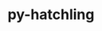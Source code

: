 ---
title: "py-hatchling"
layout: cache
categories: [package, develop]
meta: {"compilers": ["gcc@11.4.0", "gcc@7.3.1", "gcc@9.4.0", "none"], "num_specs": 246, "num_specs_by_stack": {"aws-isc": 2, "aws-isc-aarch64": 2, "data-vis-sdk": 8, "developer-tools-darwin": 8, "e4s": 44, "e4s-neoverse-v2": 20, "e4s-neoverse_v1": 15, "e4s-oneapi": 9, "e4s-power": 5, "hep": 10, "ml-darwin-aarch64-mps": 29, "ml-linux-aarch64-cpu": 42, "ml-linux-aarch64-cuda": 42, "ml-linux-x86_64-cpu": 40, "ml-linux-x86_64-cuda": 37, "ml-linux-x86_64-rocm": 24, "radiuss": 16, "root": 246}, "oss": ["amzn2", "sequoia", "ubuntu18.04", "ubuntu20.04", "ubuntu22.04", "ubuntu24.04"], "platforms": ["darwin", "linux"], "stacks": ["aws-isc", "aws-isc-aarch64", "data-vis-sdk", "developer-tools-darwin", "e4s", "e4s-neoverse-v2", "e4s-neoverse_v1", "e4s-oneapi", "e4s-power", "hep", "ml-darwin-aarch64-mps", "ml-linux-aarch64-cpu", "ml-linux-aarch64-cuda", "ml-linux-x86_64-cpu", "ml-linux-x86_64-cuda", "ml-linux-x86_64-rocm", "radiuss", "root"], "targets": ["aarch64", "neoverse_v1", "neoverse_v2", "ppc64le", "x86_64_v3"], "versions": ["1.25.0", "1.27.0"]}
spec_details: [{"compiler": "none", "hash": "24gxuc2z2kcy3janzqrecberp7kmmaum", "os": "ubuntu24.04", "platform": "linux", "size": "-", "stacks": ["ml-linux-aarch64-cpu", "ml-linux-aarch64-cuda", "root"], "target": "aarch64", "variants": ["build_system=python_pip"], "versions": ["1.25.0"]}, {"compiler": "none", "hash": "256ihd5lb3b6w4pa674osg7ibrcwmhta", "os": "sequoia", "platform": "darwin", "size": "-", "stacks": ["ml-darwin-aarch64-mps", "root"], "target": "aarch64", "variants": ["build_system=python_pip"], "versions": ["1.25.0"]}, {"compiler": "gcc@7.3.1", "hash": "2egon7sepfkhedx4gg7ceywxjk24mswz", "os": "amzn2", "platform": "linux", "size": "-", "stacks": ["aws-isc-aarch64", "root"], "target": "aarch64", "variants": ["build_system=python_pip"], "versions": ["1.25.0"]}, {"compiler": "gcc@9.4.0", "hash": "2nkuitmhjwjbgcamahxronycaroxav7d", "os": "ubuntu20.04", "platform": "linux", "size": "-", "stacks": ["e4s-power", "root"], "target": "ppc64le", "variants": ["build_system=python_pip"], "versions": ["1.25.0"]}, {"compiler": "none", "hash": "2vjnsedf42ybdrcfh55bpy75ajko73nv", "os": "ubuntu24.04", "platform": "linux", "size": "-", "stacks": ["ml-linux-aarch64-cpu", "ml-linux-aarch64-cuda", "root"], "target": "aarch64", "variants": ["build_system=python_pip"], "versions": ["1.25.0"]}, {"compiler": "none", "hash": "2y2pgxvdpjwalggi47qrtfmdovgiisau", "os": "ubuntu24.04", "platform": "linux", "size": "-", "stacks": ["ml-linux-x86_64-rocm", "root"], "target": "x86_64_v3", "variants": ["build_system=python_pip"], "versions": ["1.25.0"]}, {"compiler": "none", "hash": "2zczj4fo2taqj26ne4eyymmya2vzjdsj", "os": "ubuntu24.04", "platform": "linux", "size": "-", "stacks": ["ml-linux-x86_64-cpu", "ml-linux-x86_64-cuda", "root"], "target": "x86_64_v3", "variants": ["build_system=python_pip"], "versions": ["1.25.0"]}, {"compiler": "none", "hash": "366cv7a7y6wvlbxycndjd7dtqrsqi2nn", "os": "ubuntu24.04", "platform": "linux", "size": "-", "stacks": ["ml-linux-x86_64-cpu", "ml-linux-x86_64-cuda", "ml-linux-x86_64-rocm", "root"], "target": "x86_64_v3", "variants": ["build_system=python_pip"], "versions": ["1.25.0"]}, {"compiler": "none", "hash": "3aoz42c4ict2bgeup2gqaqqtkfotbesk", "os": "ubuntu22.04", "platform": "linux", "size": "-", "stacks": ["e4s-oneapi", "root"], "target": "x86_64_v3", "variants": ["build_system=python_pip"], "versions": ["1.25.0"]}, {"compiler": "none", "hash": "3eiuhkunvwgkbszwcouqimndxn5qv3tp", "os": "sequoia", "platform": "darwin", "size": "-", "stacks": ["developer-tools-darwin", "ml-darwin-aarch64-mps", "root"], "target": "aarch64", "variants": ["build_system=python_pip"], "versions": ["1.25.0"]}, {"compiler": "none", "hash": "3mup4dmofveupiwbij3vzo7y62nvj6vi", "os": "ubuntu24.04", "platform": "linux", "size": "-", "stacks": ["ml-linux-aarch64-cpu", "ml-linux-aarch64-cuda", "root"], "target": "aarch64", "variants": ["build_system=python_pip"], "versions": ["1.27.0"]}, {"compiler": "none", "hash": "3ntq4xa7zgnlz36h2xt4i62ocxnjolcy", "os": "ubuntu22.04", "platform": "linux", "size": "-", "stacks": ["e4s", "root"], "target": "x86_64_v3", "variants": ["build_system=python_pip"], "versions": ["1.25.0"]}, {"compiler": "none", "hash": "3rmv3jwtnnogzuadytorpbt67sv7rc2l", "os": "ubuntu24.04", "platform": "linux", "size": "-", "stacks": ["ml-linux-aarch64-cpu", "ml-linux-aarch64-cuda", "root"], "target": "aarch64", "variants": ["build_system=python_pip"], "versions": ["1.25.0"]}, {"compiler": "none", "hash": "3wg5hlpgudlcrcqtio2aod3tuegtjzny", "os": "ubuntu20.04", "platform": "linux", "size": "-", "stacks": ["data-vis-sdk", "root"], "target": "x86_64_v3", "variants": ["build_system=python_pip"], "versions": ["1.27.0"]}, {"compiler": "none", "hash": "3ydns6ibs7sqt243op7w3hkofh3rxl2g", "os": "ubuntu18.04", "platform": "linux", "size": "-", "stacks": ["radiuss", "root"], "target": "x86_64_v3", "variants": ["build_system=python_pip"], "versions": ["1.25.0"]}, {"compiler": "none", "hash": "427swo2rb2rxzpf2kfc3y5kyqkrgwebf", "os": "ubuntu22.04", "platform": "linux", "size": "-", "stacks": ["e4s", "root"], "target": "x86_64_v3", "variants": ["build_system=python_pip"], "versions": ["1.25.0"]}, {"compiler": "none", "hash": "4afodnqqecpffevgd5yaugopkevx5hbi", "os": "ubuntu24.04", "platform": "linux", "size": "-", "stacks": ["ml-linux-aarch64-cpu", "ml-linux-aarch64-cuda", "root"], "target": "aarch64", "variants": ["build_system=python_pip"], "versions": ["1.25.0"]}, {"compiler": "none", "hash": "4e3rqm5df32r7fwjpdci2n3p3ftoxb4i", "os": "sequoia", "platform": "darwin", "size": "-", "stacks": ["ml-darwin-aarch64-mps", "root"], "target": "aarch64", "variants": ["build_system=python_pip"], "versions": ["1.25.0"]}, {"compiler": "none", "hash": "4evjdrtug5gqhzye5iwnufsgxt2l4qv5", "os": "ubuntu24.04", "platform": "linux", "size": "-", "stacks": ["ml-linux-x86_64-cpu", "ml-linux-x86_64-rocm", "root"], "target": "x86_64_v3", "variants": ["build_system=python_pip"], "versions": ["1.27.0"]}, {"compiler": "none", "hash": "4f2vbzevdlvo47z6vpdzfwlxjqpppnn7", "os": "ubuntu20.04", "platform": "linux", "size": "-", "stacks": ["data-vis-sdk", "root"], "target": "x86_64_v3", "variants": ["build_system=python_pip"], "versions": ["1.25.0"]}, {"compiler": "none", "hash": "4szqi2obpvene5twgwspddsbk2fnsdst", "os": "ubuntu22.04", "platform": "linux", "size": "-", "stacks": ["hep", "root"], "target": "x86_64_v3", "variants": ["build_system=python_pip"], "versions": ["1.25.0"]}, {"compiler": "none", "hash": "4vgzne454glxwpeuqjuixxwe4zaimksl", "os": "ubuntu22.04", "platform": "linux", "size": "-", "stacks": ["hep", "root"], "target": "x86_64_v3", "variants": ["build_system=python_pip"], "versions": ["1.25.0"]}, {"compiler": "none", "hash": "5272vfq5rx73c3br5twhn6teaymmjcaj", "os": "ubuntu22.04", "platform": "linux", "size": "-", "stacks": ["e4s", "root"], "target": "x86_64_v3", "variants": ["build_system=python_pip"], "versions": ["1.25.0"]}, {"compiler": "gcc@11.4.0", "hash": "54icuqlqo5ieeps6uu325rlmcfnm5it3", "os": "ubuntu22.04", "platform": "linux", "size": "-", "stacks": ["e4s-neoverse_v1", "root"], "target": "neoverse_v1", "variants": ["build_system=python_pip"], "versions": ["1.25.0"]}, {"compiler": "none", "hash": "5737u3glhy5w73fny4hkptnhgh7scwkm", "os": "ubuntu18.04", "platform": "linux", "size": "-", "stacks": ["radiuss", "root"], "target": "x86_64_v3", "variants": ["build_system=python_pip"], "versions": ["1.27.0"]}, {"compiler": "none", "hash": "5ryiiwscxv4vdnqmphi67mgpfew7h7i3", "os": "ubuntu22.04", "platform": "linux", "size": "-", "stacks": ["e4s-neoverse-v2", "root"], "target": "neoverse_v2", "variants": ["build_system=python_pip"], "versions": ["1.25.0"]}, {"compiler": "gcc@11.4.0", "hash": "5zukicgzgzujp44t3dx777hnokzegugf", "os": "ubuntu22.04", "platform": "linux", "size": "-", "stacks": ["e4s-neoverse_v1", "root"], "target": "neoverse_v1", "variants": ["build_system=python_pip"], "versions": ["1.25.0"]}, {"compiler": "none", "hash": "6o7dpadkvesbkttciyflaqocqx2ummrd", "os": "ubuntu24.04", "platform": "linux", "size": "-", "stacks": ["ml-linux-x86_64-cpu", "ml-linux-x86_64-cuda", "ml-linux-x86_64-rocm", "root"], "target": "x86_64_v3", "variants": ["build_system=python_pip"], "versions": ["1.25.0"]}, {"compiler": "none", "hash": "6qsnk7tqvr5j7tcu4kz4r572yrklcuds", "os": "ubuntu22.04", "platform": "linux", "size": "-", "stacks": ["e4s", "root"], "target": "x86_64_v3", "variants": ["build_system=python_pip"], "versions": ["1.25.0"]}, {"compiler": "none", "hash": "6tw2xjd5ht5xqlp2bfcbzbzbbenjdo2g", "os": "sequoia", "platform": "darwin", "size": "-", "stacks": ["ml-darwin-aarch64-mps", "root"], "target": "aarch64", "variants": ["build_system=python_pip"], "versions": ["1.25.0"]}, {"compiler": "none", "hash": "6z2rltkb3nu6fqvd5s3epf3dm7uv7xsd", "os": "ubuntu22.04", "platform": "linux", "size": "-", "stacks": ["e4s", "root"], "target": "x86_64_v3", "variants": ["build_system=python_pip"], "versions": ["1.25.0"]}, {"compiler": "none", "hash": "75xo2numkvwvofsdyb4rkdtcl3mlxr2u", "os": "sequoia", "platform": "darwin", "size": "-", "stacks": ["ml-darwin-aarch64-mps", "root"], "target": "aarch64", "variants": ["build_system=python_pip"], "versions": ["1.25.0"]}, {"compiler": "none", "hash": "7evn2xhdpe7sq2j2ulr4dbs7a5ep2vga", "os": "ubuntu22.04", "platform": "linux", "size": "-", "stacks": ["e4s", "root"], "target": "x86_64_v3", "variants": ["build_system=python_pip"], "versions": ["1.25.0"]}, {"compiler": "none", "hash": "7qgxvrowwnvab4fzibkzsj7eolgrj5xy", "os": "ubuntu22.04", "platform": "linux", "size": "-", "stacks": ["e4s-neoverse-v2", "root"], "target": "neoverse_v2", "variants": ["build_system=python_pip"], "versions": ["1.27.0"]}, {"compiler": "none", "hash": "7uabn5opdp3fsadqbdhukr3r6y5osesu", "os": "ubuntu24.04", "platform": "linux", "size": "-", "stacks": ["ml-linux-x86_64-cpu", "ml-linux-x86_64-cuda", "root"], "target": "x86_64_v3", "variants": ["build_system=python_pip"], "versions": ["1.25.0"]}, {"compiler": "none", "hash": "a5mr3sehpfd5qyqtgl46jdhc3hiaabht", "os": "ubuntu22.04", "platform": "linux", "size": "-", "stacks": ["e4s", "root"], "target": "x86_64_v3", "variants": ["build_system=python_pip"], "versions": ["1.25.0"]}, {"compiler": "none", "hash": "acamjqipc6m7mqu7lkzfsfnngahyfhj5", "os": "ubuntu24.04", "platform": "linux", "size": "-", "stacks": ["ml-linux-aarch64-cpu", "ml-linux-aarch64-cuda", "root"], "target": "aarch64", "variants": ["build_system=python_pip"], "versions": ["1.27.0"]}, {"compiler": "none", "hash": "adazw2p7y2lyvsabbh23wx6kvphzd4qw", "os": "ubuntu22.04", "platform": "linux", "size": "-", "stacks": ["e4s-neoverse-v2", "root"], "target": "neoverse_v2", "variants": ["build_system=python_pip"], "versions": ["1.27.0"]}, {"compiler": "none", "hash": "af6xgbmu7tu3axjuztrcaj22g5ikjppp", "os": "ubuntu22.04", "platform": "linux", "size": "-", "stacks": ["e4s-neoverse-v2", "root"], "target": "neoverse_v2", "variants": ["build_system=python_pip"], "versions": ["1.25.0"]}, {"compiler": "none", "hash": "afpgtanhhvdilnwdxe2rl3mspzrrk6me", "os": "ubuntu24.04", "platform": "linux", "size": "-", "stacks": ["ml-linux-x86_64-cpu", "ml-linux-x86_64-cuda", "ml-linux-x86_64-rocm", "root"], "target": "x86_64_v3", "variants": ["build_system=python_pip"], "versions": ["1.25.0"]}, {"compiler": "none", "hash": "ainzlueqc2nj7rmk5ghyv47bu3mzaw6w", "os": "ubuntu22.04", "platform": "linux", "size": "-", "stacks": ["hep", "root"], "target": "x86_64_v3", "variants": ["build_system=python_pip"], "versions": ["1.25.0"]}, {"compiler": "none", "hash": "aiqperz5xfkxsyoxen7fcbi6tv7y5waj", "os": "ubuntu24.04", "platform": "linux", "size": "-", "stacks": ["ml-linux-aarch64-cpu", "ml-linux-aarch64-cuda", "root"], "target": "aarch64", "variants": ["build_system=python_pip"], "versions": ["1.25.0"]}, {"compiler": "none", "hash": "akbn7ijaunyey4gs6sit4mfuvuw3fuwe", "os": "ubuntu24.04", "platform": "linux", "size": "-", "stacks": ["ml-linux-x86_64-cpu", "ml-linux-x86_64-cuda", "root"], "target": "x86_64_v3", "variants": ["build_system=python_pip"], "versions": ["1.25.0"]}, {"compiler": "none", "hash": "alr3hhmbesurrio3dx6fvjldq6oeuu2a", "os": "ubuntu24.04", "platform": "linux", "size": "-", "stacks": ["ml-linux-x86_64-cpu", "ml-linux-x86_64-cuda", "ml-linux-x86_64-rocm", "root"], "target": "x86_64_v3", "variants": ["build_system=python_pip"], "versions": ["1.25.0"]}, {"compiler": "gcc@7.3.1", "hash": "asvkp5h4drojuz2fyq2uzet73dy7yk2l", "os": "amzn2", "platform": "linux", "size": "-", "stacks": ["aws-isc", "root"], "target": "x86_64_v3", "variants": ["build_system=python_pip"], "versions": ["1.25.0"]}, {"compiler": "none", "hash": "awi63oqba5zmhsuovwa3gmikutuuxnzm", "os": "ubuntu22.04", "platform": "linux", "size": "-", "stacks": ["e4s", "root"], "target": "x86_64_v3", "variants": ["build_system=python_pip"], "versions": ["1.25.0"]}, {"compiler": "none", "hash": "b2zcn6pg22wkjp3ta2pao2etqlwakd5n", "os": "ubuntu24.04", "platform": "linux", "size": "-", "stacks": ["ml-linux-x86_64-rocm", "root"], "target": "x86_64_v3", "variants": ["build_system=python_pip"], "versions": ["1.25.0"]}, {"compiler": "none", "hash": "b3oedg7o37ss6dhl6nmxgbmfyxnlbukb", "os": "ubuntu18.04", "platform": "linux", "size": "-", "stacks": ["radiuss", "root"], "target": "x86_64_v3", "variants": ["build_system=python_pip"], "versions": ["1.27.0"]}, {"compiler": "gcc@7.3.1", "hash": "b5cqun7agbpvv4vok6ivlqgyu7bpa5wo", "os": "amzn2", "platform": "linux", "size": "-", "stacks": ["aws-isc-aarch64", "root"], "target": "aarch64", "variants": ["build_system=python_pip"], "versions": ["1.25.0"]}, {"compiler": "none", "hash": "b7g55jofh4izzlyhv6lrpsczfphx7zsi", "os": "ubuntu24.04", "platform": "linux", "size": "-", "stacks": ["ml-linux-x86_64-cpu", "ml-linux-x86_64-cuda", "ml-linux-x86_64-rocm", "root"], "target": "x86_64_v3", "variants": ["build_system=python_pip"], "versions": ["1.27.0"]}, {"compiler": "none", "hash": "bcgb6ejde7q4sg77gzxb5maz2ay77jz7", "os": "sequoia", "platform": "darwin", "size": "-", "stacks": ["ml-darwin-aarch64-mps", "root"], "target": "aarch64", "variants": ["build_system=python_pip"], "versions": ["1.25.0"]}, {"compiler": "none", "hash": "bldk5emoawtt5kpklwtk2ktcwkzba7pf", "os": "ubuntu22.04", "platform": "linux", "size": "-", "stacks": ["e4s-neoverse-v2", "root"], "target": "neoverse_v2", "variants": ["build_system=python_pip"], "versions": ["1.25.0"]}, {"compiler": "none", "hash": "bo52lanxrtarkwexjz77lp3xowdkdr2y", "os": "ubuntu24.04", "platform": "linux", "size": "-", "stacks": ["ml-linux-aarch64-cpu", "ml-linux-aarch64-cuda", "root"], "target": "aarch64", "variants": ["build_system=python_pip"], "versions": ["1.25.0"]}, {"compiler": "gcc@11.4.0", "hash": "bxcbcsh3kcpqw3bghg442jatwmh2naq7", "os": "ubuntu22.04", "platform": "linux", "size": "-", "stacks": ["e4s-neoverse_v1", "root"], "target": "neoverse_v1", "variants": ["build_system=python_pip"], "versions": ["1.25.0"]}, {"compiler": "none", "hash": "bxgcgjlmikq2by33qqkputdgmdjpdmrk", "os": "ubuntu22.04", "platform": "linux", "size": "-", "stacks": ["e4s", "root"], "target": "x86_64_v3", "variants": ["build_system=python_pip"], "versions": ["1.25.0"]}, {"compiler": "none", "hash": "c244l3f7zvp2o2irghnitlc2r3ei7ubm", "os": "ubuntu24.04", "platform": "linux", "size": "-", "stacks": ["ml-linux-x86_64-cpu", "ml-linux-x86_64-cuda", "ml-linux-x86_64-rocm", "root"], "target": "x86_64_v3", "variants": ["build_system=python_pip"], "versions": ["1.25.0"]}, {"compiler": "none", "hash": "cfhaan2uetbfi3thkrfsr74jxwzehrte", "os": "ubuntu20.04", "platform": "linux", "size": "-", "stacks": ["data-vis-sdk", "root"], "target": "x86_64_v3", "variants": ["build_system=python_pip"], "versions": ["1.25.0"]}, {"compiler": "none", "hash": "ckqpshyslfo7zfvhharo3eet72bs55fc", "os": "ubuntu24.04", "platform": "linux", "size": "-", "stacks": ["ml-linux-aarch64-cpu", "ml-linux-aarch64-cuda", "root"], "target": "aarch64", "variants": ["build_system=python_pip"], "versions": ["1.27.0"]}, {"compiler": "none", "hash": "cqgpojos53zzwazfbaqbx3oi2pkdxgs2", "os": "ubuntu24.04", "platform": "linux", "size": "-", "stacks": ["ml-linux-x86_64-cpu", "ml-linux-x86_64-cuda", "root"], "target": "x86_64_v3", "variants": ["build_system=python_pip"], "versions": ["1.25.0"]}, {"compiler": "none", "hash": "crqmwi7a4yhm4shbpgqg44ned4n3axcx", "os": "sequoia", "platform": "darwin", "size": "-", "stacks": ["ml-darwin-aarch64-mps", "root"], "target": "aarch64", "variants": ["build_system=python_pip"], "versions": ["1.25.0"]}, {"compiler": "none", "hash": "cwtodhfn5yj4ri32cpr4dyqfgoizkqbq", "os": "ubuntu24.04", "platform": "linux", "size": "-", "stacks": ["ml-linux-aarch64-cpu", "ml-linux-aarch64-cuda", "root"], "target": "aarch64", "variants": ["build_system=python_pip"], "versions": ["1.25.0"]}, {"compiler": "none", "hash": "d2sjvlivsanufn2vo6xgbiba3zine3rz", "os": "sequoia", "platform": "darwin", "size": "-", "stacks": ["ml-darwin-aarch64-mps", "root"], "target": "aarch64", "variants": ["build_system=python_pip"], "versions": ["1.27.0"]}, {"compiler": "none", "hash": "d6h2rwus22s3feg6sdhsuhvb7l4n32rd", "os": "ubuntu22.04", "platform": "linux", "size": "-", "stacks": ["e4s-neoverse-v2", "root"], "target": "neoverse_v2", "variants": ["build_system=python_pip"], "versions": ["1.25.0"]}, {"compiler": "none", "hash": "db5snhmx7qqgz6hqjm3nkirz5aebztij", "os": "ubuntu24.04", "platform": "linux", "size": "-", "stacks": ["ml-linux-aarch64-cpu", "ml-linux-aarch64-cuda", "root"], "target": "aarch64", "variants": ["build_system=python_pip"], "versions": ["1.25.0"]}, {"compiler": "none", "hash": "dbue3ggilwgj727krkwszvrsz5fjs45j", "os": "ubuntu24.04", "platform": "linux", "size": "-", "stacks": ["ml-linux-aarch64-cpu", "ml-linux-aarch64-cuda", "root"], "target": "aarch64", "variants": ["build_system=python_pip"], "versions": ["1.27.0"]}, {"compiler": "none", "hash": "dfbj3rmfcoz4zhjf3nfe5buvgnljqm2o", "os": "ubuntu22.04", "platform": "linux", "size": "-", "stacks": ["e4s", "root"], "target": "x86_64_v3", "variants": ["build_system=python_pip"], "versions": ["1.25.0"]}, {"compiler": "none", "hash": "dfpjdjsmqdtzro75qsvn7glwfjpp37vz", "os": "ubuntu24.04", "platform": "linux", "size": "-", "stacks": ["ml-linux-aarch64-cpu", "ml-linux-aarch64-cuda", "root"], "target": "aarch64", "variants": ["build_system=python_pip"], "versions": ["1.25.0"]}, {"compiler": "none", "hash": "dhqqw7ykuoneottlrei5bgd64kahi4ni", "os": "ubuntu24.04", "platform": "linux", "size": "-", "stacks": ["ml-linux-aarch64-cpu", "ml-linux-aarch64-cuda", "root"], "target": "aarch64", "variants": ["build_system=python_pip"], "versions": ["1.25.0"]}, {"compiler": "none", "hash": "dkxrzc3wi27tlvswvivuhsbaaokyjauc", "os": "ubuntu18.04", "platform": "linux", "size": "-", "stacks": ["radiuss", "root"], "target": "x86_64_v3", "variants": ["build_system=python_pip"], "versions": ["1.25.0"]}, {"compiler": "none", "hash": "dy2fx66bai6o3emrtef77iczuuvj3osh", "os": "sequoia", "platform": "darwin", "size": "-", "stacks": ["ml-darwin-aarch64-mps", "root"], "target": "aarch64", "variants": ["build_system=python_pip"], "versions": ["1.25.0"]}, {"compiler": "none", "hash": "dyiuhqsebhllx2cyieooca3p4kzcxqh3", "os": "ubuntu24.04", "platform": "linux", "size": "-", "stacks": ["ml-linux-x86_64-cpu", "ml-linux-x86_64-cuda", "ml-linux-x86_64-rocm", "root"], "target": "x86_64_v3", "variants": ["build_system=python_pip"], "versions": ["1.25.0"]}, {"compiler": "none", "hash": "dzcwxxsz5746zlsdmunt6fgxmaszxv3p", "os": "ubuntu24.04", "platform": "linux", "size": "-", "stacks": ["ml-linux-x86_64-cpu", "ml-linux-x86_64-cuda", "ml-linux-x86_64-rocm", "root"], "target": "x86_64_v3", "variants": ["build_system=python_pip"], "versions": ["1.25.0"]}, {"compiler": "none", "hash": "ek73poabrmehojxkxzcrzir5z42pvbud", "os": "sequoia", "platform": "darwin", "size": "-", "stacks": ["ml-darwin-aarch64-mps", "root"], "target": "aarch64", "variants": ["build_system=python_pip"], "versions": ["1.27.0"]}, {"compiler": "gcc@11.4.0", "hash": "ekmqjyjagkv3m45unm7p6evvbwi6m4cj", "os": "ubuntu22.04", "platform": "linux", "size": "-", "stacks": ["e4s-neoverse_v1", "root"], "target": "neoverse_v1", "variants": ["build_system=python_pip"], "versions": ["1.25.0"]}, {"compiler": "none", "hash": "esdbhvctjraudtv2qdqdomoigtdml5zr", "os": "ubuntu24.04", "platform": "linux", "size": "-", "stacks": ["ml-linux-aarch64-cpu", "ml-linux-aarch64-cuda", "root"], "target": "aarch64", "variants": ["build_system=python_pip"], "versions": ["1.25.0"]}, {"compiler": "none", "hash": "esf6ps4zalrsccu4bvkjerh3a5utazwf", "os": "ubuntu20.04", "platform": "linux", "size": "-", "stacks": ["data-vis-sdk", "root"], "target": "x86_64_v3", "variants": ["build_system=python_pip"], "versions": ["1.27.0"]}, {"compiler": "none", "hash": "eswyd3g4zjwxbvspeatkccveetxoembs", "os": "ubuntu18.04", "platform": "linux", "size": "-", "stacks": ["radiuss", "root"], "target": "x86_64_v3", "variants": ["build_system=python_pip"], "versions": ["1.27.0"]}, {"compiler": "none", "hash": "f77bl57yydenlk3ag6o3z6hzbmmhfynm", "os": "ubuntu24.04", "platform": "linux", "size": "-", "stacks": ["ml-linux-x86_64-cpu", "ml-linux-x86_64-rocm", "root"], "target": "x86_64_v3", "variants": ["build_system=python_pip"], "versions": ["1.25.0"]}, {"compiler": "none", "hash": "fbtqxgogsgekmd7wy3lv2agdljpiqlua", "os": "ubuntu18.04", "platform": "linux", "size": "-", "stacks": ["radiuss", "root"], "target": "x86_64_v3", "variants": ["build_system=python_pip"], "versions": ["1.25.0"]}, {"compiler": "none", "hash": "fe3nsmjq6ldwbxrutqvkkonunvfawasv", "os": "ubuntu22.04", "platform": "linux", "size": "-", "stacks": ["e4s", "root"], "target": "x86_64_v3", "variants": ["build_system=python_pip"], "versions": ["1.25.0"]}, {"compiler": "none", "hash": "feelnxzjojhmrjdjpc4d5jmu3tcaexdf", "os": "ubuntu24.04", "platform": "linux", "size": "-", "stacks": ["ml-linux-x86_64-cpu", "ml-linux-x86_64-cuda", "root"], "target": "x86_64_v3", "variants": ["build_system=python_pip"], "versions": ["1.27.0"]}, {"compiler": "none", "hash": "ffjpodjhvxd22symnyqsyanuwstmwsci", "os": "ubuntu20.04", "platform": "linux", "size": "-", "stacks": ["data-vis-sdk", "root"], "target": "x86_64_v3", "variants": ["build_system=python_pip"], "versions": ["1.25.0"]}, {"compiler": "none", "hash": "fgobvrq5qocmce53ldn4ubqm4g3vsmcx", "os": "ubuntu24.04", "platform": "linux", "size": "-", "stacks": ["ml-linux-x86_64-cpu", "ml-linux-x86_64-cuda", "root"], "target": "x86_64_v3", "variants": ["build_system=python_pip"], "versions": ["1.25.0"]}, {"compiler": "none", "hash": "fpu7mkgdbghkme65woabkkcss7srwzaw", "os": "ubuntu24.04", "platform": "linux", "size": "-", "stacks": ["ml-linux-x86_64-cpu", "root"], "target": "x86_64_v3", "variants": ["build_system=python_pip"], "versions": ["1.25.0"]}, {"compiler": "none", "hash": "fubqzbncbfqpob6l2i32okkv75f7jngm", "os": "sequoia", "platform": "darwin", "size": "-", "stacks": ["ml-darwin-aarch64-mps", "root"], "target": "aarch64", "variants": ["build_system=python_pip"], "versions": ["1.25.0"]}, {"compiler": "none", "hash": "fyz4ycidbhiyqwuxmxttxxla72uklpz3", "os": "sequoia", "platform": "darwin", "size": "-", "stacks": ["developer-tools-darwin", "ml-darwin-aarch64-mps", "root"], "target": "aarch64", "variants": ["build_system=python_pip"], "versions": ["1.25.0"]}, {"compiler": "none", "hash": "g6bnvmc7dy6kgvq35o5eyqb54zsmpbyk", "os": "ubuntu22.04", "platform": "linux", "size": "-", "stacks": ["e4s", "root"], "target": "x86_64_v3", "variants": ["build_system=python_pip"], "versions": ["1.25.0"]}, {"compiler": "none", "hash": "gfeccckf2r6bkbw3e46hwzxmvshkuscu", "os": "sequoia", "platform": "darwin", "size": "-", "stacks": ["ml-darwin-aarch64-mps", "root"], "target": "aarch64", "variants": ["build_system=python_pip"], "versions": ["1.27.0"]}, {"compiler": "none", "hash": "gllheygdd7m6vvbpenfpjmhfduu3cwow", "os": "ubuntu24.04", "platform": "linux", "size": "-", "stacks": ["ml-linux-x86_64-cpu", "ml-linux-x86_64-cuda", "root"], "target": "x86_64_v3", "variants": ["build_system=python_pip"], "versions": ["1.27.0"]}, {"compiler": "none", "hash": "gnqy7mdtc37lbiew7d2mjlsoy3q3hh4e", "os": "ubuntu18.04", "platform": "linux", "size": "-", "stacks": ["radiuss", "root"], "target": "x86_64_v3", "variants": ["build_system=python_pip"], "versions": ["1.25.0"]}, {"compiler": "none", "hash": "gwlrxyg2zacicti5ulb7tram6u2zu7ac", "os": "ubuntu22.04", "platform": "linux", "size": "-", "stacks": ["e4s", "root"], "target": "x86_64_v3", "variants": ["build_system=python_pip"], "versions": ["1.27.0"]}, {"compiler": "none", "hash": "gxmhtimjicyuh2zmn5qvvqk6mmlob5x2", "os": "ubuntu18.04", "platform": "linux", "size": "-", "stacks": ["radiuss", "root"], "target": "x86_64_v3", "variants": ["build_system=python_pip"], "versions": ["1.25.0"]}, {"compiler": "none", "hash": "h3yokv762r2uhlewque4oe4x6r2rnzjq", "os": "ubuntu24.04", "platform": "linux", "size": "-", "stacks": ["ml-linux-x86_64-cpu", "ml-linux-x86_64-cuda", "ml-linux-x86_64-rocm", "root"], "target": "x86_64_v3", "variants": ["build_system=python_pip"], "versions": ["1.27.0"]}, {"compiler": "none", "hash": "h4torsufwcmdtrdjhemnmxr7hvg3lpxt", "os": "ubuntu24.04", "platform": "linux", "size": "-", "stacks": ["ml-linux-aarch64-cpu", "ml-linux-aarch64-cuda", "root"], "target": "aarch64", "variants": ["build_system=python_pip"], "versions": ["1.25.0"]}, {"compiler": "none", "hash": "h65whewxhkszahr4uof7y3skwbenxf7l", "os": "ubuntu24.04", "platform": "linux", "size": "-", "stacks": ["ml-linux-aarch64-cpu", "ml-linux-aarch64-cuda", "root"], "target": "aarch64", "variants": ["build_system=python_pip"], "versions": ["1.27.0"]}, {"compiler": "none", "hash": "h7uobvtdansdispm5mbngegec3235s63", "os": "ubuntu18.04", "platform": "linux", "size": "-", "stacks": ["radiuss", "root"], "target": "x86_64_v3", "variants": ["build_system=python_pip"], "versions": ["1.25.0"]}, {"compiler": "none", "hash": "hb63yqzemjeuosfvorh7yjfqtokx7rmz", "os": "sequoia", "platform": "darwin", "size": "-", "stacks": ["ml-darwin-aarch64-mps", "root"], "target": "aarch64", "variants": ["build_system=python_pip"], "versions": ["1.27.0"]}, {"compiler": "none", "hash": "herjngfgeb5yimt72gvww434lrvg7qxc", "os": "ubuntu24.04", "platform": "linux", "size": "-", "stacks": ["ml-linux-aarch64-cpu", "ml-linux-aarch64-cuda", "root"], "target": "aarch64", "variants": ["build_system=python_pip"], "versions": ["1.27.0"]}, {"compiler": "none", "hash": "hrdciuitxnf3ro2phl7gpoocdpazmikk", "os": "ubuntu22.04", "platform": "linux", "size": "-", "stacks": ["e4s", "root"], "target": "x86_64_v3", "variants": ["build_system=python_pip"], "versions": ["1.25.0"]}, {"compiler": "none", "hash": "hws72d7dxlmkm5ie5ipduz4cnsrxfk53", "os": "ubuntu18.04", "platform": "linux", "size": "-", "stacks": ["radiuss", "root"], "target": "x86_64_v3", "variants": ["build_system=python_pip"], "versions": ["1.25.0"]}, {"compiler": "none", "hash": "i52g5ht7dwc2burljhcpe3g4tt55y2h5", "os": "ubuntu24.04", "platform": "linux", "size": "-", "stacks": ["ml-linux-aarch64-cpu", "ml-linux-aarch64-cuda", "root"], "target": "aarch64", "variants": ["build_system=python_pip"], "versions": ["1.25.0"]}, {"compiler": "none", "hash": "i5jrs3ex6tzivzwcp2xb7jp3w7hgrzay", "os": "ubuntu22.04", "platform": "linux", "size": "-", "stacks": ["e4s", "root"], "target": "x86_64_v3", "variants": ["build_system=python_pip"], "versions": ["1.25.0"]}, {"compiler": "gcc@11.4.0", "hash": "icdm3cqcqaq5e4ppubqc42kpikgzbqjl", "os": "ubuntu22.04", "platform": "linux", "size": "-", "stacks": ["e4s-neoverse_v1", "root"], "target": "neoverse_v1", "variants": ["build_system=python_pip"], "versions": ["1.25.0"]}, {"compiler": "none", "hash": "ih74zjensyiiy6vrphnr42pcwss6oknb", "os": "ubuntu24.04", "platform": "linux", "size": "-", "stacks": ["ml-linux-aarch64-cpu", "ml-linux-aarch64-cuda", "root"], "target": "aarch64", "variants": ["build_system=python_pip"], "versions": ["1.25.0"]}, {"compiler": "none", "hash": "ihtoicnlinhyoe44dydbiqwezfcspygu", "os": "ubuntu24.04", "platform": "linux", "size": "-", "stacks": ["ml-linux-x86_64-cpu", "ml-linux-x86_64-cuda", "root"], "target": "x86_64_v3", "variants": ["build_system=python_pip"], "versions": ["1.25.0"]}, {"compiler": "none", "hash": "ivdwy3bxm3sq35ylhontppd4xivuzw6t", "os": "ubuntu24.04", "platform": "linux", "size": "-", "stacks": ["ml-linux-aarch64-cpu", "ml-linux-aarch64-cuda", "root"], "target": "aarch64", "variants": ["build_system=python_pip"], "versions": ["1.27.0"]}, {"compiler": "none", "hash": "iwdvcpmrboq75bcz7tmkfdvwhjoxijfp", "os": "ubuntu22.04", "platform": "linux", "size": "-", "stacks": ["e4s-oneapi", "root"], "target": "x86_64_v3", "variants": ["build_system=python_pip"], "versions": ["1.25.0"]}, {"compiler": "none", "hash": "izejmm23zbz7ge3qxeubbqpmemmfedwx", "os": "ubuntu22.04", "platform": "linux", "size": "-", "stacks": ["e4s", "root"], "target": "x86_64_v3", "variants": ["build_system=python_pip"], "versions": ["1.25.0"]}, {"compiler": "none", "hash": "j3eqv5nkpj5sols6czrauuyszi7yeya5", "os": "ubuntu24.04", "platform": "linux", "size": "-", "stacks": ["ml-linux-aarch64-cpu", "ml-linux-aarch64-cuda", "root"], "target": "aarch64", "variants": ["build_system=python_pip"], "versions": ["1.27.0"]}, {"compiler": "gcc@11.4.0", "hash": "jdk23nmmpakw6z3i5bpbbocjei3q23az", "os": "ubuntu22.04", "platform": "linux", "size": "-", "stacks": ["e4s-neoverse_v1", "root"], "target": "neoverse_v1", "variants": ["build_system=python_pip"], "versions": ["1.25.0"]}, {"compiler": "none", "hash": "jgvmy4d74fch5hhskm3vlmozgns36ssn", "os": "sequoia", "platform": "darwin", "size": "-", "stacks": ["ml-darwin-aarch64-mps", "root"], "target": "aarch64", "variants": ["build_system=python_pip"], "versions": ["1.25.0"]}, {"compiler": "none", "hash": "jp5ewkalxafzvd3tuucninmfq2mka6u7", "os": "ubuntu22.04", "platform": "linux", "size": "-", "stacks": ["e4s-neoverse-v2", "root"], "target": "neoverse_v2", "variants": ["build_system=python_pip"], "versions": ["1.25.0"]}, {"compiler": "none", "hash": "jzl5gjntvu477jqjetahxtggmjy6rim6", "os": "ubuntu22.04", "platform": "linux", "size": "-", "stacks": ["e4s", "root"], "target": "x86_64_v3", "variants": ["build_system=python_pip"], "versions": ["1.25.0"]}, {"compiler": "none", "hash": "kht3zm533lsluzozakp2dpz4qjj7ppr6", "os": "ubuntu24.04", "platform": "linux", "size": "-", "stacks": ["ml-linux-x86_64-cpu", "ml-linux-x86_64-cuda", "root"], "target": "x86_64_v3", "variants": ["build_system=python_pip"], "versions": ["1.25.0"]}, {"compiler": "none", "hash": "klcd7qqyavwfm3ris6blkyifuse2ary2", "os": "ubuntu24.04", "platform": "linux", "size": "-", "stacks": ["ml-linux-aarch64-cpu", "ml-linux-aarch64-cuda", "root"], "target": "aarch64", "variants": ["build_system=python_pip"], "versions": ["1.25.0"]}, {"compiler": "gcc@9.4.0", "hash": "krardhz2taygsltgaghnvtvbzmugoy5v", "os": "ubuntu20.04", "platform": "linux", "size": "-", "stacks": ["e4s-power", "root"], "target": "ppc64le", "variants": ["build_system=python_pip"], "versions": ["1.25.0"]}, {"compiler": "gcc@9.4.0", "hash": "l24qupr54wy5d4xyobhimuff53alj2gq", "os": "ubuntu20.04", "platform": "linux", "size": "-", "stacks": ["e4s-power", "root"], "target": "ppc64le", "variants": ["build_system=python_pip"], "versions": ["1.25.0"]}, {"compiler": "none", "hash": "l3ndnwr7pxlesqg476zt7lbjwkiccdrp", "os": "ubuntu22.04", "platform": "linux", "size": "-", "stacks": ["e4s", "root"], "target": "x86_64_v3", "variants": ["build_system=python_pip"], "versions": ["1.25.0"]}, {"compiler": "none", "hash": "l5wpqc5wmzifhd56ifjgz6b72wp24443", "os": "ubuntu22.04", "platform": "linux", "size": "-", "stacks": ["e4s", "root"], "target": "x86_64_v3", "variants": ["build_system=python_pip"], "versions": ["1.25.0"]}, {"compiler": "none", "hash": "m2tmhnpr2mvqhxpk3h3kpi3wgeaflgjq", "os": "ubuntu24.04", "platform": "linux", "size": "-", "stacks": ["ml-linux-x86_64-cpu", "ml-linux-x86_64-cuda", "root"], "target": "x86_64_v3", "variants": ["build_system=python_pip"], "versions": ["1.27.0"]}, {"compiler": "none", "hash": "m3fei6biyfi5zdgopjk7fjq26r3qc5jn", "os": "sequoia", "platform": "darwin", "size": "-", "stacks": ["ml-darwin-aarch64-mps", "root"], "target": "aarch64", "variants": ["build_system=python_pip"], "versions": ["1.25.0"]}, {"compiler": "none", "hash": "mbngshtlw7cspznphcawt6msx5ozg253", "os": "ubuntu22.04", "platform": "linux", "size": "-", "stacks": ["e4s", "root"], "target": "x86_64_v3", "variants": ["build_system=python_pip"], "versions": ["1.25.0"]}, {"compiler": "none", "hash": "mfbgm5muhmmoe776hi73h4qwd3pyttmg", "os": "ubuntu24.04", "platform": "linux", "size": "-", "stacks": ["ml-linux-x86_64-cpu", "ml-linux-x86_64-cuda", "root"], "target": "x86_64_v3", "variants": ["build_system=python_pip"], "versions": ["1.25.0"]}, {"compiler": "none", "hash": "miuz5nw4dqtgfur5d2yfb3zqrpcc4khv", "os": "ubuntu24.04", "platform": "linux", "size": "-", "stacks": ["ml-linux-x86_64-cpu", "ml-linux-x86_64-cuda", "ml-linux-x86_64-rocm", "root"], "target": "x86_64_v3", "variants": ["build_system=python_pip"], "versions": ["1.27.0"]}, {"compiler": "none", "hash": "mkvrexl2lmchv6zrrlukuhzymwchijki", "os": "sequoia", "platform": "darwin", "size": "-", "stacks": ["developer-tools-darwin", "ml-darwin-aarch64-mps", "root"], "target": "aarch64", "variants": ["build_system=python_pip"], "versions": ["1.27.0"]}, {"compiler": "none", "hash": "mqhf5atkhxi7ele37lwb5g4gdzccirfj", "os": "ubuntu22.04", "platform": "linux", "size": "-", "stacks": ["e4s-neoverse-v2", "root"], "target": "neoverse_v2", "variants": ["build_system=python_pip"], "versions": ["1.25.0"]}, {"compiler": "none", "hash": "mrl6pmlficfxgr4qs6qcb4b5xkh2hpbj", "os": "sequoia", "platform": "darwin", "size": "-", "stacks": ["ml-darwin-aarch64-mps", "root"], "target": "aarch64", "variants": ["build_system=python_pip"], "versions": ["1.25.0"]}, {"compiler": "none", "hash": "msf2pz6xampngw5ua5vspikjiblvy3fw", "os": "sequoia", "platform": "darwin", "size": "-", "stacks": ["developer-tools-darwin", "ml-darwin-aarch64-mps", "root"], "target": "aarch64", "variants": ["build_system=python_pip"], "versions": ["1.25.0"]}, {"compiler": "none", "hash": "mu5ewzudvtiw55ixwb2lrwiutuymhqtz", "os": "ubuntu24.04", "platform": "linux", "size": "-", "stacks": ["ml-linux-x86_64-rocm", "root"], "target": "x86_64_v3", "variants": ["build_system=python_pip"], "versions": ["1.25.0"]}, {"compiler": "none", "hash": "mwnxzdjn7woquxvtre2amllk2hgedowc", "os": "ubuntu18.04", "platform": "linux", "size": "-", "stacks": ["radiuss", "root"], "target": "x86_64_v3", "variants": ["build_system=python_pip"], "versions": ["1.25.0"]}, {"compiler": "none", "hash": "n2g7wuxfnnjofubils2n6yq2x6l7o7hn", "os": "ubuntu24.04", "platform": "linux", "size": "-", "stacks": ["ml-linux-aarch64-cpu", "ml-linux-aarch64-cuda", "root"], "target": "aarch64", "variants": ["build_system=python_pip"], "versions": ["1.25.0"]}, {"compiler": "gcc@11.4.0", "hash": "n2mi6pdtpa7o7swjdq7oixfna7wowmjp", "os": "ubuntu22.04", "platform": "linux", "size": "-", "stacks": ["e4s-neoverse_v1", "root"], "target": "neoverse_v1", "variants": ["build_system=python_pip"], "versions": ["1.25.0"]}, {"compiler": "none", "hash": "n2rcj3pmd7qfdjwjo5tc7xrlpcudnibi", "os": "sequoia", "platform": "darwin", "size": "-", "stacks": ["ml-darwin-aarch64-mps", "root"], "target": "aarch64", "variants": ["build_system=python_pip"], "versions": ["1.27.0"]}, {"compiler": "none", "hash": "n4fas6q7l52cyub6qgllvc3qlyul7c7q", "os": "sequoia", "platform": "darwin", "size": "-", "stacks": ["ml-darwin-aarch64-mps", "root"], "target": "aarch64", "variants": ["build_system=python_pip"], "versions": ["1.27.0"]}, {"compiler": "none", "hash": "n4h4cpye275oujwos34riy53yryb4wl5", "os": "sequoia", "platform": "darwin", "size": "-", "stacks": ["developer-tools-darwin", "ml-darwin-aarch64-mps", "root"], "target": "aarch64", "variants": ["build_system=python_pip"], "versions": ["1.27.0"]}, {"compiler": "gcc@11.4.0", "hash": "n4tsja74jk5bitf3zvhjwuj66ph7iqoi", "os": "ubuntu22.04", "platform": "linux", "size": "-", "stacks": ["e4s-neoverse_v1", "root"], "target": "neoverse_v1", "variants": ["build_system=python_pip"], "versions": ["1.25.0"]}, {"compiler": "none", "hash": "n64fc4rbxnyjksuyaiofpzwe2wfxnuea", "os": "ubuntu22.04", "platform": "linux", "size": "-", "stacks": ["e4s", "root"], "target": "x86_64_v3", "variants": ["build_system=python_pip"], "versions": ["1.25.0"]}, {"compiler": "none", "hash": "n67qsgi5id6kbnl6hrfedcrfzndf2i65", "os": "ubuntu22.04", "platform": "linux", "size": "-", "stacks": ["e4s", "root"], "target": "x86_64_v3", "variants": ["build_system=python_pip"], "versions": ["1.25.0"]}, {"compiler": "none", "hash": "na5qztf6lblx7eh3pepudbjsdnnsc2pw", "os": "ubuntu22.04", "platform": "linux", "size": "-", "stacks": ["e4s-neoverse-v2", "root"], "target": "neoverse_v2", "variants": ["build_system=python_pip"], "versions": ["1.25.0"]}, {"compiler": "none", "hash": "nj7hbqein5ck6lfxphyl4lt6voct2an5", "os": "ubuntu22.04", "platform": "linux", "size": "-", "stacks": ["hep", "root"], "target": "x86_64_v3", "variants": ["build_system=python_pip"], "versions": ["1.25.0"]}, {"compiler": "gcc@11.4.0", "hash": "nmld6tkklazgdtud7fedncwvsl77jplb", "os": "ubuntu22.04", "platform": "linux", "size": "-", "stacks": ["e4s-neoverse_v1", "root"], "target": "neoverse_v1", "variants": ["build_system=python_pip"], "versions": ["1.25.0"]}, {"compiler": "none", "hash": "nndibe2q4fjdnkolmre6nczntiovmzei", "os": "ubuntu22.04", "platform": "linux", "size": "-", "stacks": ["hep", "root"], "target": "x86_64_v3", "variants": ["build_system=python_pip"], "versions": ["1.25.0"]}, {"compiler": "none", "hash": "nnqphbs3ddzzc4j47sccjg6ilukx3azf", "os": "ubuntu22.04", "platform": "linux", "size": "-", "stacks": ["hep", "root"], "target": "x86_64_v3", "variants": ["build_system=python_pip"], "versions": ["1.27.0"]}, {"compiler": "none", "hash": "nona5ivtdgkuetq2pveuricwps2vl2ry", "os": "ubuntu22.04", "platform": "linux", "size": "-", "stacks": ["e4s-neoverse-v2", "root"], "target": "neoverse_v2", "variants": ["build_system=python_pip"], "versions": ["1.27.0"]}, {"compiler": "none", "hash": "nqkqllqnt5hsbhffajntwlp36nj5ephn", "os": "ubuntu22.04", "platform": "linux", "size": "-", "stacks": ["hep", "root"], "target": "x86_64_v3", "variants": ["build_system=python_pip"], "versions": ["1.25.0"]}, {"compiler": "none", "hash": "nwnwaubxrxdfo3zttw7vki5brarbma6n", "os": "ubuntu24.04", "platform": "linux", "size": "-", "stacks": ["ml-linux-aarch64-cpu", "ml-linux-aarch64-cuda", "root"], "target": "aarch64", "variants": ["build_system=python_pip"], "versions": ["1.25.0"]}, {"compiler": "none", "hash": "ny3run4ulsx4clew7pfgglakneznjwq5", "os": "sequoia", "platform": "darwin", "size": "-", "stacks": ["developer-tools-darwin", "ml-darwin-aarch64-mps", "root"], "target": "aarch64", "variants": ["build_system=python_pip"], "versions": ["1.25.0"]}, {"compiler": "none", "hash": "o5h3fx7rtluivsvdwvelntf6yg5mjj6h", "os": "sequoia", "platform": "darwin", "size": "-", "stacks": ["ml-darwin-aarch64-mps", "root"], "target": "aarch64", "variants": ["build_system=python_pip"], "versions": ["1.25.0"]}, {"compiler": "gcc@11.4.0", "hash": "og34slrdn5tby6ikuakpw7wickex2nvb", "os": "ubuntu22.04", "platform": "linux", "size": "-", "stacks": ["e4s-neoverse_v1", "root"], "target": "neoverse_v1", "variants": ["build_system=python_pip"], "versions": ["1.25.0"]}, {"compiler": "none", "hash": "oiirpdw6nx3msziau76aarhxjbwsuupo", "os": "ubuntu24.04", "platform": "linux", "size": "-", "stacks": ["ml-linux-x86_64-cpu", "ml-linux-x86_64-cuda", "root"], "target": "x86_64_v3", "variants": ["build_system=python_pip"], "versions": ["1.25.0"]}, {"compiler": "none", "hash": "ok25647jcymi5hlofv3tm3rhsebu6or2", "os": "ubuntu22.04", "platform": "linux", "size": "-", "stacks": ["e4s-neoverse-v2", "root"], "target": "neoverse_v2", "variants": ["build_system=python_pip"], "versions": ["1.25.0"]}, {"compiler": "none", "hash": "ouk3yvnlydfm2wltzemulnfxfpmwav5y", "os": "ubuntu18.04", "platform": "linux", "size": "-", "stacks": ["radiuss", "root"], "target": "x86_64_v3", "variants": ["build_system=python_pip"], "versions": ["1.25.0"]}, {"compiler": "gcc@11.4.0", "hash": "pf2kmsekqaaa63lzqkpbz42ws57zawl2", "os": "ubuntu22.04", "platform": "linux", "size": "-", "stacks": ["e4s-neoverse_v1", "root"], "target": "neoverse_v1", "variants": ["build_system=python_pip"], "versions": ["1.25.0"]}, {"compiler": "none", "hash": "pf2urvk2szicsfncqfy2g2jz6vf3rwx5", "os": "ubuntu22.04", "platform": "linux", "size": "-", "stacks": ["e4s-oneapi", "root"], "target": "x86_64_v3", "variants": ["build_system=python_pip"], "versions": ["1.25.0"]}, {"compiler": "none", "hash": "piaazgmtmnsfmtegzcvgbdfkd7bozxsa", "os": "ubuntu24.04", "platform": "linux", "size": "-", "stacks": ["ml-linux-x86_64-cpu", "ml-linux-x86_64-cuda", "root"], "target": "x86_64_v3", "variants": ["build_system=python_pip"], "versions": ["1.25.0"]}, {"compiler": "none", "hash": "pjwpwa7pa2utdy4safzq5ciaqw76sf6a", "os": "ubuntu22.04", "platform": "linux", "size": "-", "stacks": ["e4s", "root"], "target": "x86_64_v3", "variants": ["build_system=python_pip"], "versions": ["1.27.0"]}, {"compiler": "none", "hash": "pl4aqjc23on6v53gz5cu7m3zwatiwtmk", "os": "ubuntu24.04", "platform": "linux", "size": "-", "stacks": ["ml-linux-aarch64-cpu", "ml-linux-aarch64-cuda", "root"], "target": "aarch64", "variants": ["build_system=python_pip"], "versions": ["1.27.0"]}, {"compiler": "none", "hash": "plso54fwelksdmwdrqaiw2jbfms7p25x", "os": "ubuntu22.04", "platform": "linux", "size": "-", "stacks": ["e4s", "root"], "target": "x86_64_v3", "variants": ["build_system=python_pip"], "versions": ["1.27.0"]}, {"compiler": "none", "hash": "pn2sbylcz7egnyqnv2cxebs57qlweeyd", "os": "ubuntu24.04", "platform": "linux", "size": "-", "stacks": ["ml-linux-x86_64-rocm", "root"], "target": "x86_64_v3", "variants": ["build_system=python_pip"], "versions": ["1.25.0"]}, {"compiler": "none", "hash": "ppgqbyrslpkg5aziszhpoxcjckzsib2a", "os": "ubuntu22.04", "platform": "linux", "size": "-", "stacks": ["e4s-neoverse-v2", "root"], "target": "neoverse_v2", "variants": ["build_system=python_pip"], "versions": ["1.25.0"]}, {"compiler": "none", "hash": "puwt4xjrdovulrszy5f7tuk3heqytwj2", "os": "sequoia", "platform": "darwin", "size": "-", "stacks": ["developer-tools-darwin", "ml-darwin-aarch64-mps", "root"], "target": "aarch64", "variants": ["build_system=python_pip"], "versions": ["1.25.0"]}, {"compiler": "none", "hash": "pv5ziqr2tdt2646iyhyyztiwnwzsszfm", "os": "ubuntu22.04", "platform": "linux", "size": "-", "stacks": ["hep", "root"], "target": "x86_64_v3", "variants": ["build_system=python_pip"], "versions": ["1.25.0"]}, {"compiler": "none", "hash": "pwnt6kak4kydjfptxoeu6gr2xeki5rfs", "os": "ubuntu22.04", "platform": "linux", "size": "-", "stacks": ["e4s", "root"], "target": "x86_64_v3", "variants": ["build_system=python_pip"], "versions": ["1.27.0"]}, {"compiler": "none", "hash": "py74pv2bplfl72qrvnlbaepz5pesrbxh", "os": "ubuntu22.04", "platform": "linux", "size": "-", "stacks": ["e4s", "root"], "target": "x86_64_v3", "variants": ["build_system=python_pip"], "versions": ["1.25.0"]}, {"compiler": "none", "hash": "q3wqgldilrea62h3yfvpxdqhxakcq35w", "os": "ubuntu24.04", "platform": "linux", "size": "-", "stacks": ["ml-linux-aarch64-cpu", "ml-linux-aarch64-cuda", "root"], "target": "aarch64", "variants": ["build_system=python_pip"], "versions": ["1.25.0"]}, {"compiler": "none", "hash": "qfifhl6cmwt56rowetxpxjotuskwhsl5", "os": "ubuntu22.04", "platform": "linux", "size": "-", "stacks": ["e4s-neoverse-v2", "root"], "target": "neoverse_v2", "variants": ["build_system=python_pip"], "versions": ["1.25.0"]}, {"compiler": "none", "hash": "qgq3vm5bgchyp2kwvu5zhq6tschyf3e7", "os": "sequoia", "platform": "darwin", "size": "-", "stacks": ["ml-darwin-aarch64-mps", "root"], "target": "aarch64", "variants": ["build_system=python_pip"], "versions": ["1.25.0"]}, {"compiler": "none", "hash": "qwxuvdunq4wuumfwgmeibawfhx3tbtav", "os": "ubuntu24.04", "platform": "linux", "size": "-", "stacks": ["ml-linux-x86_64-cpu", "ml-linux-x86_64-cuda", "root"], "target": "x86_64_v3", "variants": ["build_system=python_pip"], "versions": ["1.25.0"]}, {"compiler": "none", "hash": "rb5nozvc6iozb7nuzyyzia7msxoj4zst", "os": "ubuntu24.04", "platform": "linux", "size": "-", "stacks": ["ml-linux-x86_64-cpu", "ml-linux-x86_64-cuda", "ml-linux-x86_64-rocm", "root"], "target": "x86_64_v3", "variants": ["build_system=python_pip"], "versions": ["1.25.0"]}, {"compiler": "none", "hash": "rcsu7gxgxrwdohxc5twmwbxwbglog2f6", "os": "sequoia", "platform": "darwin", "size": "-", "stacks": ["developer-tools-darwin", "ml-darwin-aarch64-mps", "root"], "target": "aarch64", "variants": ["build_system=python_pip"], "versions": ["1.25.0"]}, {"compiler": "none", "hash": "rqaxo7ttsex3hjd5ppp5mh5aoma6iuah", "os": "ubuntu24.04", "platform": "linux", "size": "-", "stacks": ["ml-linux-x86_64-cpu", "ml-linux-x86_64-cuda", "root"], "target": "x86_64_v3", "variants": ["build_system=python_pip"], "versions": ["1.25.0"]}, {"compiler": "none", "hash": "rs3bjf7lcsvjdnl6kogow3o3j7g7zugc", "os": "ubuntu20.04", "platform": "linux", "size": "-", "stacks": ["data-vis-sdk", "root"], "target": "x86_64_v3", "variants": ["build_system=python_pip"], "versions": ["1.25.0"]}, {"compiler": "none", "hash": "rvf3yyrydcvhb4ebgceaipl4fc6g3q7m", "os": "ubuntu24.04", "platform": "linux", "size": "-", "stacks": ["ml-linux-aarch64-cpu", "ml-linux-aarch64-cuda", "root"], "target": "aarch64", "variants": ["build_system=python_pip"], "versions": ["1.27.0"]}, {"compiler": "none", "hash": "s5k7t7sbfds7gkguenmnmvngyf5ildsh", "os": "ubuntu22.04", "platform": "linux", "size": "-", "stacks": ["e4s", "root"], "target": "x86_64_v3", "variants": ["build_system=python_pip"], "versions": ["1.25.0"]}, {"compiler": "none", "hash": "s7fmacoi5xc75ylqdwr7tdptosxkd472", "os": "ubuntu22.04", "platform": "linux", "size": "-", "stacks": ["e4s", "root"], "target": "x86_64_v3", "variants": ["build_system=python_pip"], "versions": ["1.25.0"]}, {"compiler": "none", "hash": "sjfgps6v3dl7u6io7f2cpxflzgfilzng", "os": "ubuntu22.04", "platform": "linux", "size": "-", "stacks": ["hep", "root"], "target": "x86_64_v3", "variants": ["build_system=python_pip"], "versions": ["1.27.0"]}, {"compiler": "none", "hash": "sod323vzv5v2vs6prr2kesjmfoaymtxl", "os": "ubuntu24.04", "platform": "linux", "size": "-", "stacks": ["ml-linux-x86_64-cpu", "ml-linux-x86_64-cuda", "root"], "target": "x86_64_v3", "variants": ["build_system=python_pip"], "versions": ["1.25.0"]}, {"compiler": "none", "hash": "sod6vzqsd6tbgctaguti6ntubmbirmer", "os": "ubuntu22.04", "platform": "linux", "size": "-", "stacks": ["e4s", "root"], "target": "x86_64_v3", "variants": ["build_system=python_pip"], "versions": ["1.25.0"]}, {"compiler": "none", "hash": "swsp5ddfgk7ymcqa4c6tvabdu6zgsf6k", "os": "ubuntu22.04", "platform": "linux", "size": "-", "stacks": ["e4s", "root"], "target": "x86_64_v3", "variants": ["build_system=python_pip"], "versions": ["1.25.0"]}, {"compiler": "none", "hash": "swyyn4shc23odf4cz6ndkwfidfgwnnic", "os": "ubuntu24.04", "platform": "linux", "size": "-", "stacks": ["ml-linux-aarch64-cpu", "ml-linux-aarch64-cuda", "root"], "target": "aarch64", "variants": ["build_system=python_pip"], "versions": ["1.25.0"]}, {"compiler": "none", "hash": "szvtlmeymrbrxratyd3yiefeolko6lim", "os": "ubuntu24.04", "platform": "linux", "size": "-", "stacks": ["ml-linux-x86_64-cpu", "ml-linux-x86_64-cuda", "ml-linux-x86_64-rocm", "root"], "target": "x86_64_v3", "variants": ["build_system=python_pip"], "versions": ["1.27.0"]}, {"compiler": "none", "hash": "t3mzm34igfamvdc7tvamyfmdydgcgvph", "os": "ubuntu20.04", "platform": "linux", "size": "-", "stacks": ["data-vis-sdk", "root"], "target": "x86_64_v3", "variants": ["build_system=python_pip"], "versions": ["1.25.0"]}, {"compiler": "gcc@9.4.0", "hash": "t5hkf63nhajwu6jps63ah64lkzbfbhan", "os": "ubuntu20.04", "platform": "linux", "size": "-", "stacks": ["e4s-power", "root"], "target": "ppc64le", "variants": ["build_system=python_pip"], "versions": ["1.25.0"]}, {"compiler": "none", "hash": "t7arzgdr6b6gmx4lfrfgs5gcmrs5pwtc", "os": "ubuntu22.04", "platform": "linux", "size": "-", "stacks": ["e4s-neoverse-v2", "root"], "target": "neoverse_v2", "variants": ["build_system=python_pip"], "versions": ["1.27.0"]}, {"compiler": "none", "hash": "ta7qocf22gncaoyg34fgrvlwmzr4uk52", "os": "ubuntu22.04", "platform": "linux", "size": "-", "stacks": ["e4s", "root"], "target": "x86_64_v3", "variants": ["build_system=python_pip"], "versions": ["1.25.0"]}, {"compiler": "none", "hash": "tbp72zt2icuchr6m5tl6r5wpok2uikw3", "os": "ubuntu24.04", "platform": "linux", "size": "-", "stacks": ["ml-linux-aarch64-cpu", "ml-linux-aarch64-cuda", "root"], "target": "aarch64", "variants": ["build_system=python_pip"], "versions": ["1.27.0"]}, {"compiler": "none", "hash": "tc52zgpxc35p56bvmpnjwv4iw643io2e", "os": "ubuntu24.04", "platform": "linux", "size": "-", "stacks": ["ml-linux-x86_64-cpu", "ml-linux-x86_64-cuda", "root"], "target": "x86_64_v3", "variants": ["build_system=python_pip"], "versions": ["1.25.0"]}, {"compiler": "gcc@11.4.0", "hash": "te3ejikd4zsxim5jjf4lgcki7jurb6kl", "os": "ubuntu22.04", "platform": "linux", "size": "-", "stacks": ["e4s-neoverse_v1", "root"], "target": "neoverse_v1", "variants": ["build_system=python_pip"], "versions": ["1.25.0"]}, {"compiler": "none", "hash": "tnlp6umwhmrblnhawxmf6fwsuytkgmlb", "os": "ubuntu24.04", "platform": "linux", "size": "-", "stacks": ["ml-linux-aarch64-cpu", "ml-linux-aarch64-cuda", "root"], "target": "aarch64", "variants": ["build_system=python_pip"], "versions": ["1.25.0"]}, {"compiler": "none", "hash": "txrfqjqp5ojhvmvhiox6qda4mwioyo2j", "os": "ubuntu24.04", "platform": "linux", "size": "-", "stacks": ["ml-linux-x86_64-cpu", "ml-linux-x86_64-cuda", "ml-linux-x86_64-rocm", "root"], "target": "x86_64_v3", "variants": ["build_system=python_pip"], "versions": ["1.25.0"]}, {"compiler": "none", "hash": "txztzapbc7hgixoio3ossf7m2qms5uo4", "os": "ubuntu22.04", "platform": "linux", "size": "-", "stacks": ["e4s-oneapi", "root"], "target": "x86_64_v3", "variants": ["build_system=python_pip"], "versions": ["1.27.0"]}, {"compiler": "none", "hash": "ujvukr4h7jjwb6wui4uoodekf73evsoi", "os": "ubuntu24.04", "platform": "linux", "size": "-", "stacks": ["ml-linux-x86_64-cpu", "ml-linux-x86_64-cuda", "ml-linux-x86_64-rocm", "root"], "target": "x86_64_v3", "variants": ["build_system=python_pip"], "versions": ["1.25.0"]}, {"compiler": "none", "hash": "unoxiaqrowd2uydioxszyjtk3hvip5z4", "os": "ubuntu22.04", "platform": "linux", "size": "-", "stacks": ["e4s", "root"], "target": "x86_64_v3", "variants": ["build_system=python_pip"], "versions": ["1.25.0"]}, {"compiler": "none", "hash": "urqquo6u2fkiopoi5taefz2qswcwwrwk", "os": "ubuntu22.04", "platform": "linux", "size": "-", "stacks": ["e4s", "root"], "target": "x86_64_v3", "variants": ["build_system=python_pip"], "versions": ["1.25.0"]}, {"compiler": "none", "hash": "uumt7y56xuz3m6lgbvlqmx3crj2veyjf", "os": "ubuntu22.04", "platform": "linux", "size": "-", "stacks": ["e4s", "root"], "target": "x86_64_v3", "variants": ["build_system=python_pip"], "versions": ["1.25.0"]}, {"compiler": "none", "hash": "uyjfawot5ixen4occjejzzmjpbaz4zcv", "os": "ubuntu18.04", "platform": "linux", "size": "-", "stacks": ["radiuss", "root"], "target": "x86_64_v3", "variants": ["build_system=python_pip"], "versions": ["1.25.0"]}, {"compiler": "none", "hash": "uz5uwj4mcbctspxbqke65b4fbd46lpjl", "os": "ubuntu22.04", "platform": "linux", "size": "-", "stacks": ["e4s-oneapi", "root"], "target": "x86_64_v3", "variants": ["build_system=python_pip"], "versions": ["1.27.0"]}, {"compiler": "none", "hash": "uzhwh2kosz5vp2p42zkiprhzp3goaiua", "os": "ubuntu22.04", "platform": "linux", "size": "-", "stacks": ["e4s-oneapi", "root"], "target": "x86_64_v3", "variants": ["build_system=python_pip"], "versions": ["1.25.0"]}, {"compiler": "none", "hash": "v2ed7isvha4gwlx3z7u53qosovme3iz5", "os": "ubuntu24.04", "platform": "linux", "size": "-", "stacks": ["ml-linux-x86_64-cpu", "ml-linux-x86_64-cuda", "root"], "target": "x86_64_v3", "variants": ["build_system=python_pip"], "versions": ["1.25.0"]}, {"compiler": "none", "hash": "v6vmb2z3ykfqrdbbdkuv35iovo5eucl4", "os": "ubuntu22.04", "platform": "linux", "size": "-", "stacks": ["e4s", "root"], "target": "x86_64_v3", "variants": ["build_system=python_pip"], "versions": ["1.25.0"]}, {"compiler": "none", "hash": "vb27oqaulrnoayal4rafjpg6pt7islan", "os": "ubuntu24.04", "platform": "linux", "size": "-", "stacks": ["ml-linux-aarch64-cpu", "ml-linux-aarch64-cuda", "root"], "target": "aarch64", "variants": ["build_system=python_pip"], "versions": ["1.25.0"]}, {"compiler": "none", "hash": "vbaeorgygqvgiv76frj6ur2g4stpmpxi", "os": "ubuntu22.04", "platform": "linux", "size": "-", "stacks": ["e4s-neoverse-v2", "root"], "target": "neoverse_v2", "variants": ["build_system=python_pip"], "versions": ["1.25.0"]}, {"compiler": "none", "hash": "vhj45z3tg5vp53qoh3jsbxwrxu5w3yut", "os": "ubuntu22.04", "platform": "linux", "size": "-", "stacks": ["e4s", "root"], "target": "x86_64_v3", "variants": ["build_system=python_pip"], "versions": ["1.25.0"]}, {"compiler": "none", "hash": "vij65yb5feuvzrxl435u4eqcskatxgff", "os": "ubuntu24.04", "platform": "linux", "size": "-", "stacks": ["ml-linux-x86_64-cpu", "ml-linux-x86_64-cuda", "ml-linux-x86_64-rocm", "root"], "target": "x86_64_v3", "variants": ["build_system=python_pip"], "versions": ["1.27.0"]}, {"compiler": "none", "hash": "vqyb36r73m6xsab4qkprxmdaum4xevgi", "os": "ubuntu22.04", "platform": "linux", "size": "-", "stacks": ["e4s-oneapi", "root"], "target": "x86_64_v3", "variants": ["build_system=python_pip"], "versions": ["1.25.0"]}, {"compiler": "none", "hash": "vvtjgqep6m35oxlxilvhppoo4ox7bsj3", "os": "ubuntu18.04", "platform": "linux", "size": "-", "stacks": ["radiuss", "root"], "target": "x86_64_v3", "variants": ["build_system=python_pip"], "versions": ["1.27.0"]}, {"compiler": "none", "hash": "vwiojbtekbca4p4va6fu4aea6n3dmpj2", "os": "ubuntu22.04", "platform": "linux", "size": "-", "stacks": ["e4s", "root"], "target": "x86_64_v3", "variants": ["build_system=python_pip"], "versions": ["1.25.0"]}, {"compiler": "gcc@11.4.0", "hash": "vzrm2ilzyl2aijctd7sibnvhgaywarul", "os": "ubuntu22.04", "platform": "linux", "size": "-", "stacks": ["e4s-neoverse_v1", "root"], "target": "neoverse_v1", "variants": ["build_system=python_pip"], "versions": ["1.25.0"]}, {"compiler": "none", "hash": "w2fofd2lc3looqiuvhflnybvfhlkud73", "os": "ubuntu24.04", "platform": "linux", "size": "-", "stacks": ["ml-linux-aarch64-cpu", "ml-linux-aarch64-cuda", "root"], "target": "aarch64", "variants": ["build_system=python_pip"], "versions": ["1.25.0"]}, {"compiler": "none", "hash": "w6mxyaly5r5zythoyptsge2hqitmkv64", "os": "ubuntu22.04", "platform": "linux", "size": "-", "stacks": ["e4s", "root"], "target": "x86_64_v3", "variants": ["build_system=python_pip"], "versions": ["1.25.0"]}, {"compiler": "none", "hash": "w75xpvhsd5hxnk55ql7gogc7lbgwfyhz", "os": "ubuntu22.04", "platform": "linux", "size": "-", "stacks": ["e4s-neoverse-v2", "root"], "target": "neoverse_v2", "variants": ["build_system=python_pip"], "versions": ["1.25.0"]}, {"compiler": "none", "hash": "wc5ufmahxx4llvahsqj6zkteyrbv2qmt", "os": "ubuntu24.04", "platform": "linux", "size": "-", "stacks": ["ml-linux-aarch64-cpu", "ml-linux-aarch64-cuda", "root"], "target": "aarch64", "variants": ["build_system=python_pip"], "versions": ["1.25.0"]}, {"compiler": "none", "hash": "wddtvtuic2hyr5w6izlirylzmfroh72a", "os": "ubuntu24.04", "platform": "linux", "size": "-", "stacks": ["ml-linux-x86_64-cpu", "ml-linux-x86_64-cuda", "ml-linux-x86_64-rocm", "root"], "target": "x86_64_v3", "variants": ["build_system=python_pip"], "versions": ["1.25.0"]}, {"compiler": "none", "hash": "wi3l7rrlhe76gwaq7lvjnvbzheg5grd7", "os": "sequoia", "platform": "darwin", "size": "-", "stacks": ["ml-darwin-aarch64-mps", "root"], "target": "aarch64", "variants": ["build_system=python_pip"], "versions": ["1.25.0"]}, {"compiler": "none", "hash": "wju6cixnakjly4i5iqopf2jya3vqw6bd", "os": "ubuntu22.04", "platform": "linux", "size": "-", "stacks": ["e4s", "root"], "target": "x86_64_v3", "variants": ["build_system=python_pip"], "versions": ["1.25.0"]}, {"compiler": "gcc@11.4.0", "hash": "wpkkf26rnqbkg5rxcl2vacnes2zfd6iy", "os": "ubuntu22.04", "platform": "linux", "size": "-", "stacks": ["e4s-neoverse_v1", "root"], "target": "neoverse_v1", "variants": ["build_system=python_pip"], "versions": ["1.25.0"]}, {"compiler": "none", "hash": "wu6agdptkddxptpw6oeyr7f7w4j7vq6w", "os": "ubuntu18.04", "platform": "linux", "size": "-", "stacks": ["radiuss", "root"], "target": "x86_64_v3", "variants": ["build_system=python_pip"], "versions": ["1.25.0"]}, {"compiler": "none", "hash": "wvj4fxxet3eqicjtuohtkixnzvkbvmdn", "os": "ubuntu22.04", "platform": "linux", "size": "-", "stacks": ["e4s-oneapi", "root"], "target": "x86_64_v3", "variants": ["build_system=python_pip"], "versions": ["1.27.0"]}, {"compiler": "none", "hash": "wx7wlyynuc4romqiuo5l66ioy5snakjw", "os": "ubuntu22.04", "platform": "linux", "size": "-", "stacks": ["e4s-neoverse-v2", "root"], "target": "neoverse_v2", "variants": ["build_system=python_pip"], "versions": ["1.25.0"]}, {"compiler": "none", "hash": "x7louxq6pqhdkwi3hz35ys36eydv4eoj", "os": "ubuntu22.04", "platform": "linux", "size": "-", "stacks": ["e4s", "root"], "target": "x86_64_v3", "variants": ["build_system=python_pip"], "versions": ["1.27.0"]}, {"compiler": "gcc@7.3.1", "hash": "xamrkgut77lplorhuwz6wyp4vjnjcnqn", "os": "amzn2", "platform": "linux", "size": "-", "stacks": ["aws-isc", "root"], "target": "x86_64_v3", "variants": ["build_system=python_pip"], "versions": ["1.25.0"]}, {"compiler": "none", "hash": "xbshdsr5sy3je6ebzn7rbrq2uv4wsqbg", "os": "ubuntu24.04", "platform": "linux", "size": "-", "stacks": ["ml-linux-aarch64-cpu", "ml-linux-aarch64-cuda", "root"], "target": "aarch64", "variants": ["build_system=python_pip"], "versions": ["1.25.0"]}, {"compiler": "none", "hash": "xl35cwmluxp7bv2h4mhzxpkfsjbezorh", "os": "ubuntu22.04", "platform": "linux", "size": "-", "stacks": ["e4s", "root"], "target": "x86_64_v3", "variants": ["build_system=python_pip"], "versions": ["1.25.0"]}, {"compiler": "none", "hash": "xnedbsts63ys5opca2kfr72jpqcmqtlm", "os": "ubuntu20.04", "platform": "linux", "size": "-", "stacks": ["data-vis-sdk", "root"], "target": "x86_64_v3", "variants": ["build_system=python_pip"], "versions": ["1.25.0"]}, {"compiler": "none", "hash": "xs3lrrpb2jn2nezv6gcere2nbxhlhhpo", "os": "ubuntu24.04", "platform": "linux", "size": "-", "stacks": ["ml-linux-aarch64-cpu", "ml-linux-aarch64-cuda", "root"], "target": "aarch64", "variants": ["build_system=python_pip"], "versions": ["1.25.0"]}, {"compiler": "none", "hash": "xw7pyuiqrxsgzciqgf3mvajock3vjhbq", "os": "ubuntu22.04", "platform": "linux", "size": "-", "stacks": ["e4s-neoverse-v2", "root"], "target": "neoverse_v2", "variants": ["build_system=python_pip"], "versions": ["1.27.0"]}, {"compiler": "none", "hash": "xzcfe7mbatrhzr7xdq7e7ew5w3aog4la", "os": "ubuntu22.04", "platform": "linux", "size": "-", "stacks": ["e4s", "root"], "target": "x86_64_v3", "variants": ["build_system=python_pip"], "versions": ["1.25.0"]}, {"compiler": "none", "hash": "y5v3wvg7jzcc4sxo4ojnt2smajbzteyj", "os": "ubuntu24.04", "platform": "linux", "size": "-", "stacks": ["ml-linux-x86_64-cpu", "ml-linux-x86_64-cuda", "ml-linux-x86_64-rocm", "root"], "target": "x86_64_v3", "variants": ["build_system=python_pip"], "versions": ["1.25.0"]}, {"compiler": "gcc@11.4.0", "hash": "y6iat7zut3atb2pxfncfc5cqsbjbuv2g", "os": "ubuntu22.04", "platform": "linux", "size": "-", "stacks": ["e4s-neoverse_v1", "root"], "target": "neoverse_v1", "variants": ["build_system=python_pip"], "versions": ["1.25.0"]}, {"compiler": "gcc@9.4.0", "hash": "yetodmxbsh7p7unrvs2wrutjlkjzvaxs", "os": "ubuntu20.04", "platform": "linux", "size": "-", "stacks": ["e4s-power", "root"], "target": "ppc64le", "variants": ["build_system=python_pip"], "versions": ["1.25.0"]}, {"compiler": "none", "hash": "yewfxrfphykf4swtefhwrqmobh75wmur", "os": "ubuntu24.04", "platform": "linux", "size": "-", "stacks": ["ml-linux-aarch64-cpu", "ml-linux-aarch64-cuda", "root"], "target": "aarch64", "variants": ["build_system=python_pip"], "versions": ["1.27.0"]}, {"compiler": "none", "hash": "yfg7u4q63kbhcy7sqcjc43h6bwy52jcl", "os": "ubuntu22.04", "platform": "linux", "size": "-", "stacks": ["e4s-neoverse-v2", "root"], "target": "neoverse_v2", "variants": ["build_system=python_pip"], "versions": ["1.25.0"]}, {"compiler": "none", "hash": "yj6v2w4m5iwgfrwju67l4kf5gojmr4lf", "os": "ubuntu22.04", "platform": "linux", "size": "-", "stacks": ["e4s", "root"], "target": "x86_64_v3", "variants": ["build_system=python_pip"], "versions": ["1.27.0"]}, {"compiler": "none", "hash": "ylewhbwwxrvpr6noxzqsqyktvvs7xk3g", "os": "ubuntu24.04", "platform": "linux", "size": "-", "stacks": ["ml-linux-aarch64-cpu", "ml-linux-aarch64-cuda", "root"], "target": "aarch64", "variants": ["build_system=python_pip"], "versions": ["1.25.0"]}, {"compiler": "none", "hash": "yuw542br5lafgoy3fg3e63dqvx4aaulq", "os": "ubuntu24.04", "platform": "linux", "size": "-", "stacks": ["ml-linux-x86_64-cpu", "ml-linux-x86_64-cuda", "root"], "target": "x86_64_v3", "variants": ["build_system=python_pip"], "versions": ["1.27.0"]}, {"compiler": "none", "hash": "z3vxf43en4pulq7pknv2o636utcnhptg", "os": "ubuntu18.04", "platform": "linux", "size": "-", "stacks": ["radiuss", "root"], "target": "x86_64_v3", "variants": ["build_system=python_pip"], "versions": ["1.25.0"]}, {"compiler": "none", "hash": "z5yvac4w66ve626zmuusbjr6napee7oo", "os": "sequoia", "platform": "darwin", "size": "-", "stacks": ["ml-darwin-aarch64-mps", "root"], "target": "aarch64", "variants": ["build_system=python_pip"], "versions": ["1.25.0"]}, {"compiler": "none", "hash": "z7iojo2freujhfnmbboatlwbzbwggw4x", "os": "ubuntu24.04", "platform": "linux", "size": "-", "stacks": ["ml-linux-x86_64-cpu", "ml-linux-x86_64-cuda", "ml-linux-x86_64-rocm", "root"], "target": "x86_64_v3", "variants": ["build_system=python_pip"], "versions": ["1.25.0"]}, {"compiler": "none", "hash": "z7kpyhwh5e3lb6pqelp2eown6lxsjml3", "os": "ubuntu24.04", "platform": "linux", "size": "-", "stacks": ["ml-linux-aarch64-cpu", "ml-linux-aarch64-cuda", "root"], "target": "aarch64", "variants": ["build_system=python_pip"], "versions": ["1.25.0"]}, {"compiler": "none", "hash": "zf2jx46yxnsjexl7fl2a44si5yudh4t5", "os": "ubuntu24.04", "platform": "linux", "size": "-", "stacks": ["ml-linux-aarch64-cpu", "ml-linux-aarch64-cuda", "root"], "target": "aarch64", "variants": ["build_system=python_pip"], "versions": ["1.25.0"]}, {"compiler": "none", "hash": "zkxudkljmjnbufzwmfntctoyqicwwevv", "os": "ubuntu22.04", "platform": "linux", "size": "-", "stacks": ["e4s-neoverse-v2", "root"], "target": "neoverse_v2", "variants": ["build_system=python_pip"], "versions": ["1.27.0"]}, {"compiler": "none", "hash": "zlrocaa67lbvatmf72vto26kf3qycleu", "os": "ubuntu24.04", "platform": "linux", "size": "-", "stacks": ["ml-linux-aarch64-cpu", "ml-linux-aarch64-cuda", "root"], "target": "aarch64", "variants": ["build_system=python_pip"], "versions": ["1.25.0"]}, {"compiler": "none", "hash": "zowuuzw4u7wiepmbuyr3tflmmjmr3zyk", "os": "ubuntu22.04", "platform": "linux", "size": "-", "stacks": ["e4s-oneapi", "root"], "target": "x86_64_v3", "variants": ["build_system=python_pip"], "versions": ["1.25.0"]}, {"compiler": "none", "hash": "zp2feshz5nvjzg6cahjhaot3bwndiz2n", "os": "ubuntu24.04", "platform": "linux", "size": "-", "stacks": ["ml-linux-aarch64-cpu", "ml-linux-aarch64-cuda", "root"], "target": "aarch64", "variants": ["build_system=python_pip"], "versions": ["1.25.0"]}, {"compiler": "none", "hash": "zsuzlw6ds2cowdhvsaisxs3zvqqrwys7", "os": "ubuntu22.04", "platform": "linux", "size": "-", "stacks": ["hep", "root"], "target": "x86_64_v3", "variants": ["build_system=python_pip"], "versions": ["1.25.0"]}, {"compiler": "none", "hash": "zvjrkjwtkpvnp33wrahwuzdrtel5ujrz", "os": "ubuntu22.04", "platform": "linux", "size": "-", "stacks": ["e4s", "root"], "target": "x86_64_v3", "variants": ["build_system=python_pip"], "versions": ["1.27.0"]}]
---